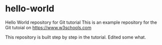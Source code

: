 # hello-world
Hello World repository for Git tutorial
This is an example repository for the Git tutoial on https://www.w3schools.com

This repository is built step by step in the tutorial.
Edited some what.
